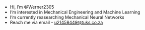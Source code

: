 - Hi, I’m @Werner2305
- I’m interested in Mechanical Engineering and Machine Learning
- I’m currently reasearching Mechanical Neural Networks
- Reach me via email - u21458449@tuks.co.za

<!---
Werner2305/Werner2305 is a ✨ special ✨ repository because its `README.md` (this file) appears on your GitHub profile.
You can click the Preview link to take a look at your changes.
--->
